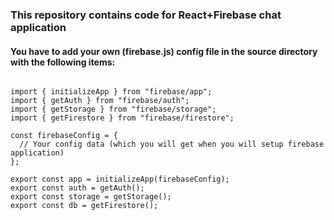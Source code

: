 ### This repository contains code for React+Firebase chat application

#### You have to add your own (firebase.js) config file in the source directory with the following items:
```

import { initializeApp } from "firebase/app";
import { getAuth } from "firebase/auth";
import { getStorage } from "firebase/storage";
import { getFirestore } from "firebase/firestore";

const firebaseConfig = {
  // Your config data (which you will get when you will setup firebase application)
};

export const app = initializeApp(firebaseConfig);
export const auth = getAuth();
export const storage = getStorage();
export const db = getFirestore();

```
